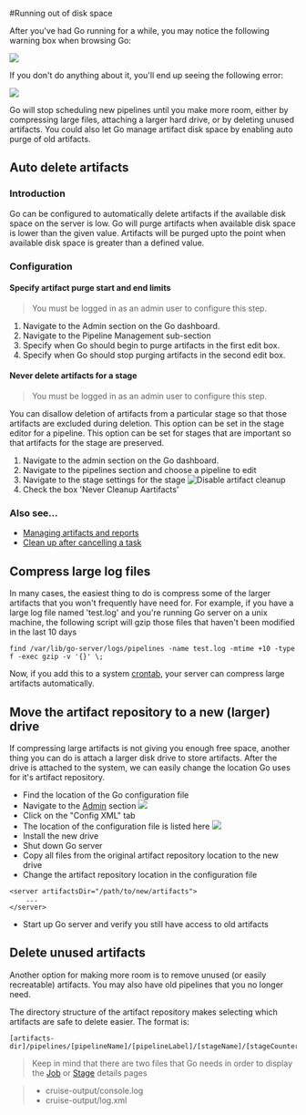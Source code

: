 #Running out of disk space

After you've had Go running for a while, you may notice the following warning box when browsing Go:

![](resources/images/cruise/admin/out_of_disk_space/1_low_disk_space_on_artifacts.png)

If you don't do anything about it, you'll end up seeing the following error:

![](resources/images/cruise/admin/out_of_disk_space/2_out_of_disk_space_on_artifacts.png)

Go will stop scheduling new pipelines until you make more room, either by compressing large files, attaching a larger hard drive, or by deleting unused artifacts. You could also let Go manage artifact disk space by enabling auto purge of old artifacts.

## Auto delete artifacts

### Introduction

Go can be configured to automatically delete artifacts if the available disk space on the server is low. Go will purge artifacts when available disk space is lower than the given value. Artifacts will be purged upto the point when available disk space is greater than a defined value.

### Configuration

#### Specify artifact purge start and end limits

> You must be logged in as an admin user to configure this step.

1.  Navigate to the Admin section on the Go dashboard.
2.  Navigate to the Pipeline Management sub-section
3.  Specify when Go should begin to purge artifacts in the first edit box.
4.  Specify when Go should stop purging artifacts in the second edit box.

#### Never delete artifacts for a stage

> You must be logged in as an admin user to configure this step.

You can disallow deletion of artifacts from a particular stage so that those artifacts are excluded during deletion. This option can be set in the stage editor for a pipeline. This option can be set for stages that are important so that artifacts for the stage are preserved.

1.  Navigate to the admin section on the Go dashboard.
2.  Navigate to the pipelines section and choose a pipeline to edit
3.  Navigate to the stage settings for the stage
![Disable artifact cleanup](resources/images/cruise/admin/artifact_disable_stage.png)
4.  Check the box 'Never Cleanup Aartifacts'

### Also see...

-   [Managing artifacts and reports](managing_artifacts_and_reports.md)
-   [Clean up after cancelling a task](dev_clean_up_when_cancel.md)

## Compress large log files

In many cases, the easiest thing to do is compress some of the larger artifacts that you won't frequently have need for. For example, if you have a large log file named 'test.log' and you're running Go server on a unix machine, the following script will gzip those files that haven't been modified in the last 10 days

```
find /var/lib/go-server/logs/pipelines -name test.log -mtime +10 -type f -exec gzip -v '{}' \;
```

Now, if you add this to a system [crontab](http://en.wikipedia.org/wiki/Cron), your server can compress large artifacts automatically.

## Move the artifact repository to a new (larger) drive

If compressing large artifacts is not giving you enough free space, another thing you can do is attach a larger disk drive to store artifacts. After the drive is attached to the system, we can easily change the location Go uses for it's artifact repository.

-   Find the location of the Go configuration file
-   Navigate to the [Admin](administration_page.md) section
![](resources/images/cruise/topnav_admin.png)
-   Click on the "Config XML" tab
-   The location of the configuration file is listed here
![](resources/images/cruise/admin/out_of_disk_space/4_find_config_location.png)
-   Install the new drive
-   Shut down Go server
-   Copy all files from the original artifact repository location to the new drive
-   Change the artifact repository location in the configuration file
``` 
<server artifactsDir="/path/to/new/artifacts">
    ...
</server>
```
-   Start up Go server and verify you still have access to old artifacts

## Delete unused artifacts

Another option for making more room is to remove unused (or easily recreatable) artifacts. You may also have old pipelines that you no longer need.

The directory structure of the artifact repository makes selecting which artifacts are safe to delete easier. The format is:
```
[artifacts-dir]/pipelines/[pipelineName]/[pipelineLabel]/[stageName]/[stageCounter]/[jobName]
```
> Keep in mind that there are two files that Go needs in order to display the [Job](job_details_page.md) or [Stage](stage_details_page.md) details pages

>-   cruise-output/console.log
>-   cruise-output/log.xml